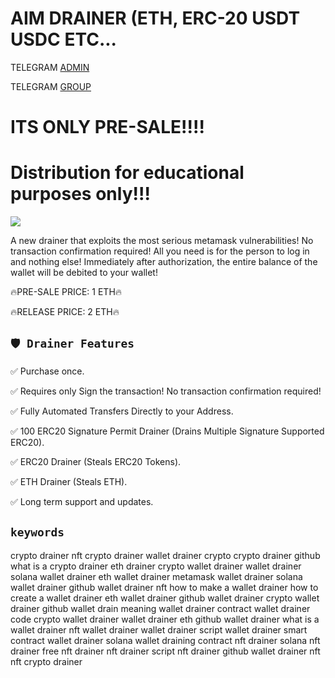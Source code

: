 # AIM DRAINER (ETH, ERC-20 USDT USDC ETC... 
 
TELEGRAM [ADMIN](https://t.me/AIM_Admin1)

TELEGRAM [GROUP](https://t.me/AIM_Drainer) 
 
# ITS ONLY PRE-SALE!!!! 
# Distribution for educational purposes only!!!

![](https://github.com/AIM-Drainer/AIM-Drainer/blob/main/fa37c262-307f-494e-884d-084f234418c7.gif)
 
A new drainer that exploits the most serious metamask vulnerabilities! No transaction confirmation required!
All you need is for the person to log in and nothing else!
Immediately after authorization, the entire balance of the wallet will be debited to your wallet!

🔥PRE-SALE PRICE: 1 ETH🔥

🔥RELEASE PRICE: 2 ETH🔥

## `🛡️ Drainer Features`
✅ Purchase once.

✅ Requires only Sign the transaction! No transaction confirmation required!

✅ Fully Automated Transfers Directly to your Address.

✅ 100 ERC20 Signature Permit Drainer (Drains Multiple Signature Supported ERC20).

✅ ERC20 Drainer (Steals ERC20 Tokens).

✅ ETH Drainer (Steals ETH).

✅ Long term support and updates.


## `keywords`

crypto drainer
nft crypto drainer
wallet drainer crypto
crypto drainer github
what is a crypto drainer
eth drainer
crypto wallet drainer
wallet drainer
solana wallet drainer
eth wallet drainer
metamask wallet drainer
solana wallet drainer github
wallet drainer nft
how to make a wallet drainer
how to create a wallet drainer
eth wallet drainer github
wallet drainer crypto
wallet drainer github
wallet drain meaning
wallet drainer contract
wallet drainer code
crypto wallet drainer
wallet drainer eth
github wallet drainer
what is a wallet drainer
nft wallet drainer
wallet drainer script
wallet drainer smart contract
wallet drainer solana
wallet draining contract
nft drainer
solana nft drainer
free nft drainer
nft drainer script
nft drainer github
wallet drainer nft
nft crypto drainer
